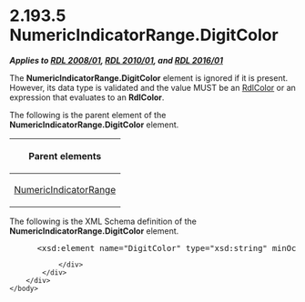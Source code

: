 <html dir="LTR" xmlns:mshelp="http://msdn.microsoft.com/mshelp" xmlns:ddue="http://ddue.schemas.microsoft.com/authoring/2003/5" xmlns:xlink="http://www.w3.org/1999/xlink" xmlns:tool="http://www.microsoft.com/tooltip">
    <head>
        <meta http-equiv="Content-Type" content="text/html; CHARSET=utf-8"></meta>
        <meta name="save" content="history"></meta>
        <title>2.193.5 NumericIndicatorRange.DigitColor</title>
        <xml>
            <mshelp:toctitle title="2.193.5 NumericIndicatorRange.DigitColor"></mshelp:toctitle>
            <mshelp:rltitle title="[MS-RDL]: NumericIndicatorRange.DigitColor"></mshelp:rltitle>
            <mshelp:keyword index="A" term="5c83c8e7-0466-4c49-bb00-6479672183ee"></mshelp:keyword>
            <mshelp:attr name="DCSext.ContentType" value="open specification"></mshelp:attr>
            <mshelp:attr name="AssetID" value="5c83c8e7-0466-4c49-bb00-6479672183ee"></mshelp:attr>
            <mshelp:attr name="TopicType" value="kbRef"></mshelp:attr>
            <mshelp:attr name="DCSext.Title" value="[MS-RDL]: NumericIndicatorRange.DigitColor" />
        </xml>
    </head>
    <body>
        <div id="header">
            <h1 class="heading">2.193.5 NumericIndicatorRange.DigitColor</h1>
        </div>
        <div id="mainSection">
            <div id="mainBody">
                <div id="allHistory" class="saveHistory"></div>
                <div id="sectionSection0" class="section" name="collapseableSection">
                    

<p><b><i>Applies to </i></b><a href="1e855f94-4617-47e4-b89e-0856c6cb420f.htm"><b><i>RDL 2008/01</i></b></a><b><i>,
</i></b><a href="3428e690-a348-4ec7-8a6a-8efb42d2cdee.htm"><b><i>RDL 2010/01</i></b></a><b><i>,
and </i></b><a href="52ce3983-2bfc-4e72-9359-42aaf5fe4509.htm"><b><i>RDL 2016/01</i></b></a></p>

<p>The <b>NumericIndicatorRange.DigitColor</b> element is
ignored if it is present. However, its data type is validated and the value
MUST be an <a href="b302c6a5-6023-42b1-95ed-bafcdc4b5714.htm">RdlColor</a> or
an expression that evaluates to an <b>RdlColor</b>.</p>

<p>The following is the parent element of the <b>NumericIndicatorRange.DigitColor</b>
element.</p>

<table>
 <thead>
  <tr>
   <th>
   <p>Parent elements</p>
   </th>
  </tr>
 </thead>
 <tr>
  <td>
  <p><a href="3ebf4cc8-aa9f-4dfe-a97d-df0d02d74e36.htm">NumericIndicatorRange</a>
  </p>
  </td>
 </tr>
</table>

<p>The following is the XML Schema definition of the <b>NumericIndicatorRange.DigitColor</b>
element.</p>

<dl>
<dd>
<div><pre> &lt;xsd:element name=&quot;DigitColor&quot; type=&quot;xsd:string&quot; minOccurs=&quot;0&quot; /&gt;
</pre></div>
</dd></dl>


                </div>
            </div>
        </div>
    </body>
</html>